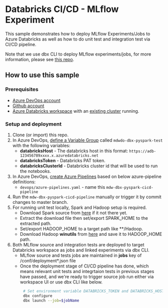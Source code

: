 # Databricks CI/CD - MLflow Experiment

This sample demonstrates how to deploy MLflow Experiments/Jobs to Azure Databricks as well as how to do unit test and integration test via CI/CD pipeline.

Note that we use dbx CLI to deploy MLflow experiments/jobs,  for more information, please see [this repo](https://github.com/databrickslabs/cicd-templates).

## How to use this sample

### Prerequisites

- [Azure DevOps account](https://azure.microsoft.com/en-au/services/devops/)
- [Github account](https://github.com/)
- [Azure Databricks workspace](https://azure.microsoft.com/en-au/services/databricks/) with an [existing cluster](https://docs.microsoft.com/en-us/azure/databricks/clusters/create) running.

### Setup and deployment

1. Clone (or import) this repo.
1. In Azure DevOps, [define a Variable Group](https://docs.microsoft.com/en-us/azure/devops/pipelines/library/variable-groups?view=azure-devops&tabs=yaml) called `mdwdo-dbx-pyspark-test` with the following variables:
    - **databricksHost** - The databricks host in this format: `https://adb-123456789xxxx.x.azuredatabricks.net`
    - **databricksToken** - Databricks PAT token.
    - **databricksClusterId** - Databricks cluster id that will be used to run the notebooks.
1. In Azure DevOps, [create Azure Pipelines](https://docs.microsoft.com/en-us/azure/devops/pipelines/create-first-pipeline?view=azure-devops&tabs=java%2Ctfs-2018-2%2Cbrowser) based on below azure-pipeline definitions:
    - `devops/azure-pipelines.yaml` - name this `mdw-dbx-pyspark-cicd-pipeline`
1. Run the `mdw-dbx-pyspark-cicd-pipeline` manually or trigger it by commit changes to master branch.
1. For running unit test locally, Spark and Hadoop setup is required.
    - Download Spark source from [here](https://www.apache.org/dyn/closer.lua/spark/spark-3.1.1/spark-3.1.1-bin-hadoop2.7.tgz) if it not there yet.
    - Extract the download file then set/export SPARK_HOME to the extracted path.
    - Set/export HADOOP_HOME to a target path like **/Hadoop.
    - Download Hadoop  __winutils__  from [here](https://github.com/cdarlint/winutils) and save it to HADOOP_HOME path.
1. Both MLflow source and integration tests are deployed to target Databricks workspace as jobs and linked experiments via dbx CLI.
    - MLflow source and tests jobs are maintained in  __jobs__  key of /conf/deployment*.json file
    - Once the deployment stage of CI/CD pipeline has done, which means relevant unit tests and integrtaion tests in previous stages have passed, and we're ready to trigger source job run either via workspace UI or use dbx CLI like below.
    
```sh
        # Set environment variable DATABRICKS_TOKEN and DATABRICKS_HOST before running 'dbx configure' command
        dbx configure
        dbx launch --job=$jobName
```
    